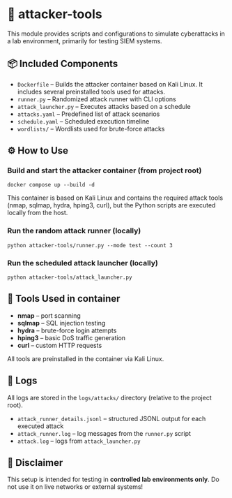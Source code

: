 
# 🧨 attacker-tools

This module provides scripts and configurations to simulate cyberattacks in a lab environment, primarily for testing SIEM systems.

## 📦 Included Components

- `Dockerfile` – Builds the attacker container based on Kali Linux. It includes several preinstalled tools used for attacks.
- `runner.py` – Randomized attack runner with CLI options
- `attack_launcher.py` – Executes attacks based on a schedule
- `attacks.yaml` – Predefined list of attack scenarios
- `schedule.yaml` – Scheduled execution timeline
- `wordlists/` – Wordlists used for brute-force attacks

## ⚙️ How to Use

###  Build and start the attacker container (from project root)

```
docker compose up --build -d
```

This container is based on Kali Linux and contains the required attack tools (nmap, sqlmap, hydra, hping3, curl), but the Python scripts are executed locally from the host.

### Run the random attack runner (locally)

```
python attacker-tools/runner.py --mode test --count 3
```

### Run the scheduled attack launcher (locally)

```
python attacker-tools/attack_launcher.py
```

## 🧰 Tools Used in container

- **nmap** – port scanning
- **sqlmap** – SQL injection testing
- **hydra** – brute-force login attempts
- **hping3** – basic DoS traffic generation
- **curl** – custom HTTP requests

All tools are preinstalled in the container via Kali Linux.

## 📝 Logs

All logs are stored in the `logs/attacks/` directory (relative to the project root).

- `attack_runner_details.jsonl` – structured JSONL output for each executed attack
- `attack_runner.log` – log messages from the `runner.py` script
- `attack.log` –  logs from `attack_launcher.py`

## 🚨 Disclaimer

This setup is intended for testing in **controlled lab environments only**. Do not use it on live networks or external systems!
